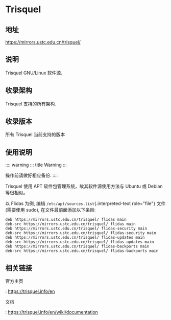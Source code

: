# Trisquel

## 地址

<https://mirrors.ustc.edu.cn/trisquel/>

## 说明

Trisquel GNU/Linux 软件源.

## 收录架构

Trisquel 支持的所有架构.

## 收录版本

所有 Trisquel 当前支持的版本

## 使用说明

:::: warning
::: title
Warning
:::

操作前请做好相应备份.
::::

Trisquel 使用 APT 软件包管理系统，故其软件源使用方法与 Ubuntu 或 Debian
等很相似。

以 Flidas 为例, 编辑 `/etc/apt/sources.list`{.interpreted-text
role="file"} 文件 (需要使用 sudo), 在文件最前面添加以下条目:

    deb https://mirrors.ustc.edu.cn/trisquel/ flidas main
    deb-src https://mirrors.ustc.edu.cn/trisquel/ flidas main
    deb https://mirrors.ustc.edu.cn/trisquel/ flidas-security main
    deb-src https://mirrors.ustc.edu.cn/trisquel/ flidas-security main
    deb https://mirrors.ustc.edu.cn/trisquel/ flidas-updates main
    deb-src https://mirrors.ustc.edu.cn/trisquel/ flidas-updates main
    deb https://mirrors.ustc.edu.cn/trisquel/ flidas-backports main
    deb-src https://mirrors.ustc.edu.cn/trisquel/ flidas-backports main

## 相关链接

官方主页

:   <https://trisquel.info/en>

文档

:   <https://trisquel.info/en/wiki/documentation>
